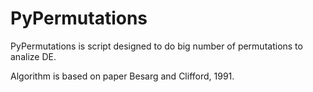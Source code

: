 PyPermutations
==============

PyPermutations is script designed to do big number of permutations to analize DE. 

Algorithm is based on paper Besarg and Clifford, 1991. 
